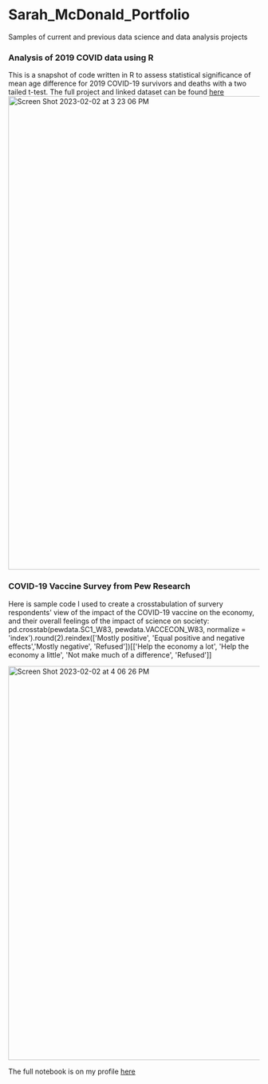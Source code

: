 # Sarah_McDonald_Portfolio
Samples of current and previous data science and data analysis projects

### Analysis of 2019 COVID data using R
This is a snapshot of code written in R to assess statistical significance of mean age difference for 2019 COVID-19 survivors and deaths with a two tailed t-test. The full project and linked dataset can be found [here](https://spmcdonald1997.github.io/R_Project/)
<img width="947" alt="Screen Shot 2023-02-02 at 3 23 06 PM" src="https://user-images.githubusercontent.com/119249664/216473752-1fbfd71d-1ca9-45d2-9429-8b3695d97651.png">


### COVID-19 Vaccine Survey from Pew Research
Here is sample code I used to create a crosstabulation of survery respondents' view of the impact of the COVID-19 vaccine on the economy, and their overall feelings of the impact of science on society: 
pd.crosstab(pewdata.SC1_W83, pewdata.VACCECON_W83, normalize = 'index').round(2).reindex(['Mostly positive', 'Equal positive and negative effects','Mostly negative', 'Refused'])[['Help the economy a lot', 'Help the economy a little', 'Not make much of a difference', 'Refused']]

<img width="788" alt="Screen Shot 2023-02-02 at 4 06 26 PM" src="https://user-images.githubusercontent.com/119249664/216478951-a6035776-0d4f-43fe-8d66-be16eac36caf.png">



The full notebook is on my profile [here](https://github.com/spmcdonald1997/COVID-19-Vaccine-Analysis---Pew-Research/blob/main/Americans'%20view%20on%20COVID-19%20Vaccine%20Impact%20on%20U.S.%20Economy.ipynb)
